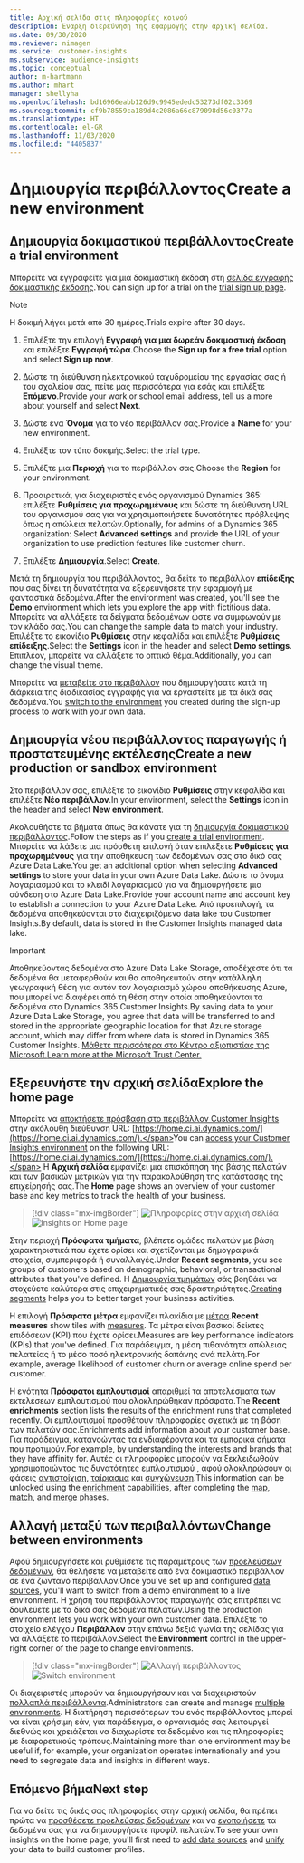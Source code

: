 ```yaml
---
title: Αρχική σελίδα στις πληροφορίες κοινού
description: Έναρξη διερεύνηση της εφαρμογής στην αρχική σελίδα.
ms.date: 09/30/2020
ms.reviewer: nimagen
ms.service: customer-insights
ms.subservice: audience-insights
ms.topic: conceptual
author: m-hartmann
ms.author: mhart
manager: shellyha
ms.openlocfilehash: bd16966eabb126d9c9945ededc53273df02c3369
ms.sourcegitcommit: cf9b78559ca189d4c2086a66c879098d56c0377a
ms.translationtype: HT
ms.contentlocale: el-GR
ms.lasthandoff: 11/03/2020
ms.locfileid: "4405837"
---
```

# <a name="create-a-new-environment"></a><span data-ttu-id="f76da-103">Δημιουργία περιβάλλοντος</span><span class="sxs-lookup"><span data-stu-id="f76da-103">Create a new environment</span></span>

## <a name="create-a-trial-environment"></a><span data-ttu-id="f76da-104">Δημιουργία δοκιμαστικού περιβάλλοντος</span><span class="sxs-lookup"><span data-stu-id="f76da-104">Create a trial environment</span></span>

<span data-ttu-id="f76da-105">Μπορείτε να εγγραφείτε για μια δοκιμαστική έκδοση στη [σελίδα εγγραφής δοκιμαστικής έκδοσης](https://dynamics.microsoft.com/get-started/free-trial/?appname=customerinsights).</span><span class="sxs-lookup"><span data-stu-id="f76da-105">You can sign up for a trial on the [trial sign up page](https://dynamics.microsoft.com/get-started/free-trial/?appname=customerinsights).</span></span> 

> [!NOTE]
> <span data-ttu-id="f76da-106">Η δοκιμή λήγει μετά από 30 ημέρες.</span><span class="sxs-lookup"><span data-stu-id="f76da-106">Trials expire after 30 days.</span></span>

1. <span data-ttu-id="f76da-107">Επιλέξτε την επιλογή **Εγγραφή για μια δωρεάν δοκιμαστική έκδοση** και επιλέξτε **Εγγραφή τώρα**.</span><span class="sxs-lookup"><span data-stu-id="f76da-107">Choose the **Sign up for a free trial** option and select **Sign up now**.</span></span>

1. <span data-ttu-id="f76da-108">Δώστε τη διεύθυνση ηλεκτρονικού ταχυδρομείου της εργασίας σας ή του σχολείου σας, πείτε μας περισσότερα για εσάς και επιλέξτε **Επόμενο**.</span><span class="sxs-lookup"><span data-stu-id="f76da-108">Provide your work or school email address, tell us a more about yourself and select **Next**.</span></span>

1. <span data-ttu-id="f76da-109">Δώστε ένα **Όνομα** για το νέο περιβάλλον σας.</span><span class="sxs-lookup"><span data-stu-id="f76da-109">Provide a **Name** for your new environment.</span></span> 

1. <span data-ttu-id="f76da-110">Επιλέξτε τον τύπο δοκιμής.</span><span class="sxs-lookup"><span data-stu-id="f76da-110">Select the trial type.</span></span>

1. <span data-ttu-id="f76da-111">Επιλέξτε μια **Περιοχή** για το περιβάλλον σας.</span><span class="sxs-lookup"><span data-stu-id="f76da-111">Choose the **Region** for your environment.</span></span>

1. <span data-ttu-id="f76da-112">Προαιρετικά, για διαχειριστές ενός οργανισμού Dynamics 365: επιλέξτε **Ρυθμίσεις για προχωρημένους** και δώστε τη διεύθυνση URL του οργανισμού σας για να χρησιμοποιήσετε δυνατότητες πρόβλεψης όπως η απώλεια πελατών.</span><span class="sxs-lookup"><span data-stu-id="f76da-112">Optionally, for admins of a Dynamics 365 organization: Select **Advanced settings** and provide the URL of your organization to use prediction features like customer churn.</span></span>

1. <span data-ttu-id="f76da-113">Επιλέξτε **Δημιουργία**.</span><span class="sxs-lookup"><span data-stu-id="f76da-113">Select **Create**.</span></span> 

<span data-ttu-id="f76da-114">Μετά τη δημιουργία του περιβάλλοντος, θα δείτε το περιβάλλον **επίδειξης** που σας δίνει τη δυνατότητα να εξερευνήσετε την εφαρμογή με φανταστικά δεδομένα.</span><span class="sxs-lookup"><span data-stu-id="f76da-114">After the environment was created, you'll see the **Demo** environment which lets you explore the app with fictitious data.</span></span> <span data-ttu-id="f76da-115">Μπορείτε να αλλάξετε τα δείγματα δεδομένων ώστε να συμφωνούν με τον κλάδο σας.</span><span class="sxs-lookup"><span data-stu-id="f76da-115">You can change the sample data to match your industry.</span></span> <span data-ttu-id="f76da-116">Επιλέξτε το εικονίδιο **Ρυθμίσεις** στην κεφαλίδα και επιλέξτε **Ρυθμίσεις επίδειξης**.</span><span class="sxs-lookup"><span data-stu-id="f76da-116">Select the **Settings** icon in the header and select **Demo settings**.</span></span> <span data-ttu-id="f76da-117">Επιπλέον, μπορείτε να αλλάξετε το οπτικό θέμα.</span><span class="sxs-lookup"><span data-stu-id="f76da-117">Additionally, you can change the visual theme.</span></span> 

<span data-ttu-id="f76da-118">Μπορείτε να [μεταβείτε στο περιβάλλον](#change-between-environments) που δημιουργήσατε κατά τη διάρκεια της διαδικασίας εγγραφής για να εργαστείτε με τα δικά σας δεδομένα.</span><span class="sxs-lookup"><span data-stu-id="f76da-118">You [switch to the environment](#change-between-environments) you created during the sign-up process to work with your own data.</span></span>

## <a name="create-a-new-production-or-sandbox-environment"></a><span data-ttu-id="f76da-119">Δημιουργία νέου περιβάλλοντος παραγωγής ή προστατευμένης εκτέλεσης</span><span class="sxs-lookup"><span data-stu-id="f76da-119">Create a new production or sandbox environment</span></span>

<span data-ttu-id="f76da-120">Στο περιβάλλον σας, επιλέξτε το εικονίδιο **Ρυθμίσεις** στην κεφαλίδα και επιλέξτε **Νέο περιβάλλον**.</span><span class="sxs-lookup"><span data-stu-id="f76da-120">In your environment, select the **Settings** icon in the header and select **New environment**.</span></span>

<span data-ttu-id="f76da-121">Ακολουθήστε τα βήματα όπως θα κάνατε για τη [δημιουργία δοκιμαστικού περιβάλλοντος](#create-a-trial-environment).</span><span class="sxs-lookup"><span data-stu-id="f76da-121">Follow the steps as if you [create a trial environment](#create-a-trial-environment).</span></span> <span data-ttu-id="f76da-122">Μπορείτε να λάβετε μια πρόσθετη επιλογή όταν επιλέξετε **Ρυθμίσεις για προχωρημένους** για την αποθήκευση των δεδομένων σας στο δικό σας Azure Data Lake.</span><span class="sxs-lookup"><span data-stu-id="f76da-122">You get an additional option when selecting **Advanced settings** to store your data in your own Azure Data Lake.</span></span> <span data-ttu-id="f76da-123">Δώστε το όνομα λογαριασμού και το κλειδί λογαριασμού για να δημιουργήσετε μια σύνδεση στο Azure Data Lake.</span><span class="sxs-lookup"><span data-stu-id="f76da-123">Provide your account name and account key to establish a connection to your Azure Data Lake.</span></span> <span data-ttu-id="f76da-124">Από προεπιλογή, τα δεδομένα αποθηκεύονται στο διαχειριζόμενο data lake του Customer Insights.</span><span class="sxs-lookup"><span data-stu-id="f76da-124">By default, data is stored in the Customer Insights managed data lake.</span></span>

> [!IMPORTANT]
> <span data-ttu-id="f76da-125">Αποθηκεύοντας δεδομένα στο Azure Data Lake Storage, αποδέχεστε ότι τα δεδομένα θα μεταφερθούν και θα αποθηκευτούν στην κατάλληλη γεωγραφική θέση για αυτόν τον λογαριασμό χώρου αποθήκευσης Azure, που μπορεί να διαφέρει από τη θέση στην οποία αποθηκεύονται τα δεδομένα στο Dynamics 365 Customer Insights.</span><span class="sxs-lookup"><span data-stu-id="f76da-125">By saving data to your Azure Data Lake Storage, you agree that data will be transferred to and stored in the appropriate geographic location for that Azure storage account, which may differ from where data is stored in Dynamics 365 Customer Insights.</span></span> [<span data-ttu-id="f76da-126">Μάθετε περισσότερα στο Κέντρο αξιοπιστίας της Microsoft.</span><span class="sxs-lookup"><span data-stu-id="f76da-126">Learn more at the Microsoft Trust Center.</span></span>](https://www.microsoft.com/trust-center)

## <a name="explore-the-home-page"></a><span data-ttu-id="f76da-127">Εξερευνήστε την αρχική σελίδα</span><span class="sxs-lookup"><span data-stu-id="f76da-127">Explore the home page</span></span>

<span data-ttu-id="f76da-128">Μπορείτε να [αποκτήσετε πρόσβαση στο περιβάλλον Customer Insights](https://home.ci.ai.dynamics.com/) στην ακόλουθη διεύθυνση URL: [https://home.ci.ai.dynamics.com/](https://home.ci.ai.dynamics.com/).</span><span class="sxs-lookup"><span data-stu-id="f76da-128">You can [access your Customer Insights environment](https://home.ci.ai.dynamics.com/) on the following URL: [https://home.ci.ai.dynamics.com/](https://home.ci.ai.dynamics.com/).</span></span>
<span data-ttu-id="f76da-129">Η **Αρχική σελίδα** εμφανίζει μια επισκόπηση της βάσης πελατών και των βασικών μετρικών για την παρακολούθηση της κατάστασης της επιχείρησής σας.</span><span class="sxs-lookup"><span data-stu-id="f76da-129">The **Home** page shows an overview of your customer base and key metrics to track the health of your business.</span></span>

> [!div class="mx-imgBorder"] 
> <span data-ttu-id="f76da-130">![Πληροφορίες στην αρχική σελίδα](media/home-page-insights.png "Πληροφορίες στην αρχική σελίδα")</span><span class="sxs-lookup"><span data-stu-id="f76da-130">![Insights on Home page](media/home-page-insights.png "Insights on Home page")</span></span>

<span data-ttu-id="f76da-131">Στην περιοχή **Πρόσφατα τμήματα**, βλέπετε ομάδες πελατών με βάση χαρακτηριστικά που έχετε ορίσει και σχετίζονται με δημογραφικά στοιχεία, συμπεριφορά ή συναλλαγές.</span><span class="sxs-lookup"><span data-stu-id="f76da-131">Under **Recent segments**, you see groups of customers based on demographic, behavioral, or transactional attributes that you've defined.</span></span> <span data-ttu-id="f76da-132">Η [Δημιουργία τμημάτων](segments.md) σάς βοηθάει να στοχεύετε καλύτερα στις επιχειρηματικές σας δραστηριότητες.</span><span class="sxs-lookup"><span data-stu-id="f76da-132">[Creating segments](segments.md) helps you to better target your business activities.</span></span>

<span data-ttu-id="f76da-133">Η επιλογή **Πρόσφατα μέτρα** εμφανίζει πλακίδια με [μέτρα](measures.md).</span><span class="sxs-lookup"><span data-stu-id="f76da-133">**Recent measures** show tiles with [measures](measures.md).</span></span> <span data-ttu-id="f76da-134">Τα μέτρα είναι βασικοί δείκτες επιδόσεων (KPI) που έχετε ορίσει.</span><span class="sxs-lookup"><span data-stu-id="f76da-134">Measures are key performance indicators (KPIs) that you've defined.</span></span> <span data-ttu-id="f76da-135">Για παράδειγμα, η μέση πιθανότητα απώλειας πελατείας ή το μέσο ποσό ηλεκτρονικής δαπάνης ανά πελάτη.</span><span class="sxs-lookup"><span data-stu-id="f76da-135">For example, average likelihood of customer churn or average online spend per customer.</span></span>

<span data-ttu-id="f76da-136">Η ενότητα **Πρόσφατοι εμπλουτισμοί** απαριθμεί τα αποτελέσματα των εκτελέσεων εμπλουτισμού που ολοκληρώθηκαν πρόσφατα.</span><span class="sxs-lookup"><span data-stu-id="f76da-136">The **Recent enrichments** section lists the results of the enrichment runs that completed recently.</span></span> <span data-ttu-id="f76da-137">Οι εμπλουτισμοί προσθέτουν πληροφορίες σχετικά με τη βάση των πελατών σας.</span><span class="sxs-lookup"><span data-stu-id="f76da-137">Enrichments add information about your customer base.</span></span> <span data-ttu-id="f76da-138">Για παράδειγμα, κατανοώντας τα ενδιαφέροντα και τα εμπορικά σήματα που προτιμούν.</span><span class="sxs-lookup"><span data-stu-id="f76da-138">For example, by understanding the interests and brands that they have affinity for.</span></span> <span data-ttu-id="f76da-139">Αυτές οι πληροφορίες μπορούν να ξεκλειδωθούν χρησιμοποιώντας τις δυνατότητες [εμπλουτισμού ](enrichment-microsoft-graph.md), αφού ολοκληρώσουν οι φάσεις [αντιστοίχιση](map-entities.md), [ταίριασμα](match-entities.md) και [συγχώνευση](merge-entities.md).</span><span class="sxs-lookup"><span data-stu-id="f76da-139">This information can be unlocked using the [enrichment](enrichment-microsoft-graph.md) capabilities, after completing the [map](map-entities.md), [match](match-entities.md), and [merge](merge-entities.md) phases.</span></span>

## <a name="change-between-environments"></a><span data-ttu-id="f76da-140">Αλλαγή μεταξύ των περιβαλλόντων</span><span class="sxs-lookup"><span data-stu-id="f76da-140">Change between environments</span></span>

<span data-ttu-id="f76da-141">Αφού δημιουργήσετε και ρυθμίσετε τις παραμέτρους των [προελεύσεων δεδομένων](data-sources.md), θα θελήσετε να μεταβείτε από ένα δοκιμαστικό περιβάλλον σε ένα ζωντανό περιβάλλον.</span><span class="sxs-lookup"><span data-stu-id="f76da-141">Once you've set up and configured [data sources](data-sources.md), you'll want to switch from a demo environment to a live environment.</span></span> <span data-ttu-id="f76da-142">Η χρήση του περιβάλλοντος παραγωγής σάς επιτρέπει να δουλεύετε με τα δικά σας δεδομένα πελατών.</span><span class="sxs-lookup"><span data-stu-id="f76da-142">Using the production environment lets you work with your own customer data.</span></span> <span data-ttu-id="f76da-143">Επιλέξτε το στοιχείο ελέγχου **Περιβάλλον** στην επάνω δεξιά γωνία της σελίδας για να αλλάξετε το περιβάλλον.</span><span class="sxs-lookup"><span data-stu-id="f76da-143">Select the **Environment** control in the upper-right corner of the page to change environments.</span></span>

> [!div class="mx-imgBorder"] 
> <span data-ttu-id="f76da-144">![Αλλαγή περιβάλλοντος](media/home-page-environment-switcher.png "Αλλαγή περιβάλλοντος")</span><span class="sxs-lookup"><span data-stu-id="f76da-144">![Switch environment](media/home-page-environment-switcher.png "Switch environment")</span></span>

<span data-ttu-id="f76da-145">Οι διαχειριστές μπορούν να δημιουργήσουν και να διαχειριστούν [πολλαπλά περιβάλλοντα](manage-environments.md).</span><span class="sxs-lookup"><span data-stu-id="f76da-145">Administrators can create and manage [multiple environments](manage-environments.md).</span></span> <span data-ttu-id="f76da-146">Η διατήρηση περισσότερων του ενός περιβάλλοντος μπορεί να είναι χρήσιμη εάν, για παράδειγμα, ο οργανισμός σας λειτουργεί διεθνώς και χρειάζεται να διαχωρίστε τα δεδομένα και τις πληροφορίες με διαφορετικούς τρόπους.</span><span class="sxs-lookup"><span data-stu-id="f76da-146">Maintaining more than one environment may be useful if, for example, your organization operates internationally and you need to segregate data and insights in different ways.</span></span>

## <a name="next-step"></a><span data-ttu-id="f76da-147">Επόμενο βήμα</span><span class="sxs-lookup"><span data-stu-id="f76da-147">Next step</span></span>

<span data-ttu-id="f76da-148">Για να δείτε τις δικές σας πληροφορίες στην αρχική σελίδα, θα πρέπει πρώτα να [προσθέσετε προελεύσεις δεδομένων](data-sources.md) και να [ενοποιήσετε](data-unification.md) τα δεδομένα σας για να δημιουργήσετε προφίλ πελατών.</span><span class="sxs-lookup"><span data-stu-id="f76da-148">To see your own insights on the home page, you'll first need to [add data sources](data-sources.md) and [unify](data-unification.md) your data to build customer profiles.</span></span>
